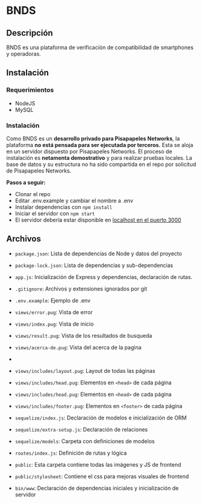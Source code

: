 # BNDS

## Descripción

BNDS es una plataforma de verificación de compatibilidad de smartphones y operadoras.

## Instalación

### Requerimientos
- NodeJS
- MySQL

### Instalación

Como BNDS es un **desarrollo privado para Pisapapeles Networks**, la plataforma **no está pensada para ser ejecutada por terceros.** Esta se aloja en un servidor dispuesto por Pisapapeles Networks. El proceso de instalación es **netamenta demostrativo** y para realizar pruebas locales. La base de datos y su estructura no ha sido compartida en el repo por solicitud de Pisapapeles Networks.

**Pasos a seguir:**

- Clonar el repo
- Editar .env.example y cambiar el nombre a .env
- Instalar dependencias con `npm install`
- Iniciar el servidor con `npm start`
- El servidor debería estar disponible en [localhost en el puerto 3000](http://localhost:3000)

## Archivos

- `package.json`: Lista de dependencias de Node y datos del proyecto
- `package-lock.json`: Lista de dependencias y sub-dependencias
- `app.js`: Inicialización de Express y dependencias, declaración de rutas.
- `.gitignore`: Archivos y extensiones ignorados por git
- `.env.example`: Ejemplo de .env

- `views/error.pug`: Vista de error
- `views/index.pug`: Vista de inicio
- `views/result.pug`: Vista de los resultados de busqueda
- `views/acerca-de.pug`: Vista del acerca de la pagina
- 
- `views/includes/layout.pug`: Layout de todas las páginas
- `views/includes/head.pug`: Elementos en `<head>` de cada página
- `views/includes/head.pug`: Elementos en `<head>` de cada página
- `views/includes/footer.pug`: Elementos en `<footer>` de cada página

- `sequelize/index.js`: Declaración de modelos e inicialización de ORM
- `sequelize/extra-setup.js`: Declaración de relaciones
- `sequelize/models`: Carpeta con definiciones de modelos

- `routes/index.js`: Definición de rutas y lógica

- `public`: Esta carpeta contiene todas las imágenes y JS de frontend
- `public/stylesheet`: Contiene el css para mejoras visuales de frontend


- `bin/www`: Declaración de dependencias iniciales y inicialización de servidor
